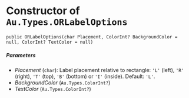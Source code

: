# Constructor of `Au.Types.ORLabelOptions`

```
public ORLabelOptions(char Placement, ColorInt? BackgroundColor = null, ColorInt? TextColor = null)
```

##### Parameters

- *Placement*  (`char`):
    Label placement relative to rectangle: `'L'` (left), `'R'` (right), `'T'` (top), `'B'` (bottom) or `'I'` (inside). Default: `'L'`.
- *BackgroundColor*  (`Au.Types.ColorInt?`)
- *TextColor*  (`Au.Types.ColorInt?`)